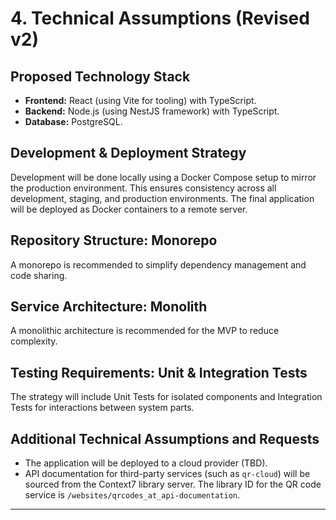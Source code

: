 # 4. Technical Assumptions (Revised v2)

## Proposed Technology Stack
*   **Frontend:** React (using Vite for tooling) with TypeScript.
*   **Backend:** Node.js (using NestJS framework) with TypeScript.
*   **Database:** PostgreSQL.

## Development & Deployment Strategy
Development will be done locally using a Docker Compose setup to mirror the production environment. This ensures consistency across all development, staging, and production environments. The final application will be deployed as Docker containers to a remote server.

## Repository Structure: Monorepo
A monorepo is recommended to simplify dependency management and code sharing.

## Service Architecture: Monolith
A monolithic architecture is recommended for the MVP to reduce complexity.

## Testing Requirements: Unit & Integration Tests
The strategy will include Unit Tests for isolated components and Integration Tests for interactions between system parts.

## Additional Technical Assumptions and Requests
*   The application will be deployed to a cloud provider (TBD).
*   API documentation for third-party services (such as `qr-cloud`) will be sourced from the Context7 library server. The library ID for the QR code service is `/websites/qrcodes_at_api-documentation`.

---